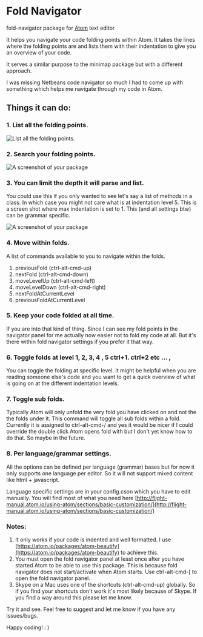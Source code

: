 # Fold Navigator
fold-navigator package for [Atom](https://atom.io/) text editor

It helps you navigate your code folding points within Atom. It takes the lines where the folding points are and lists them with their indentation to give you an overview of your code.

It serves a similar purpose to the minimap package but with a different approach.

I was missing Netbeans code navigator so much I had to come up with something which helps me navigate through my code in Atom.

## Things it can do:

### 1. List all the folding points.
![List all the folding points.](https://raw.githubusercontent.com/turigeza/fold-navigator/master/resources/all_folding_points.png)

### 2. Search your folding points.
![A screenshot of your package](https://raw.githubusercontent.com/turigeza/fold-navigator/master/resources/fold_search.png)

### 3. You can limit the depth it will parse and list.
You could use this if you only wanted to see let's say a list of methods in a class. In which case you might not care what is at indentation level 5.
This is a screen shot where max indentation is set to 1. This (and all settings btw) can be grammar specific.

![A screenshot of your package](https://raw.githubusercontent.com/turigeza/fold-navigator/master/resources/limited_folds_search.png)

### 4. Move within folds.
A list of commands available to you to navigate within the folds.

1. previousFold (ctrl-alt-cmd-up)
2. nextFold (ctrl-alt-cmd-down)
3. moveLevelUp (ctrl-alt-cmd-left)
4. moveLevelDown (ctrl-alt-cmd-right)
5. nextFoldAtCurrentLevel
6. previousFoldAtCurrentLevel

### 5. Keep your code folded at all time.
If you are into that kind of thing. Since I can see my fold points in the navigator panel for me actually now easier not to fold my code at all. But it's there within fold navigator settings if you prefer it that way.

### 6. Toggle folds at level 1, 2, 3, 4 , 5 ctrl+1. ctrl+2 etc ... ,
You can toggle the folding at specific level. It might be helpful when you are reading someone else's code and you want to get a quick overview of what is going on at the different indentation levels.

### 7. Toggle sub folds.
Typically Atom will only unfold the very fold you have clicked on and not the the folds under it. This command will toggle all sub folds within a fold. Currently it is assigned to ctrl-alt-cmd-/ and yes it would be nicer if I could override the double click Atom opens fold with but I don't yet know how to do that. So maybe in the future.

### 8. Per language/grammar settings.
All the options can be defined per language (grammar) bases but for now it only supports one language per editor. So it will not support mixed content like html + javascript.

Language specific settings are in your config.cson which you have to edit manually.
You will find most of what you need here
[http://flight-manual.atom.io/using-atom/sections/basic-customization/](http://flight-manual.atom.io/using-atom/sections/basic-customization/)

### Notes:

1. It only works if your code is indented and well formatted. I use [https://atom.io/packages/atom-beautify](https://atom.io/packages/atom-beautify) to achieve this.
2. You must open the fold navigator panel at least once after you have started Atom to be able to use this package. This is because fold navigator does not start/activate when Atom starts. Use ctrl-alt-cmd-[ to open the fold navigator panel.
3. Skype on a Mac uses one of the shortcuts (ctrl-alt-cmd-up) globally. So if you find your shortcuts don't work it's most likely because of Skype. If you find a way around this please let me know.

Try it and see. Feel free to suggest and let me know if you have any issues/bugs.

Happy coding! : )
